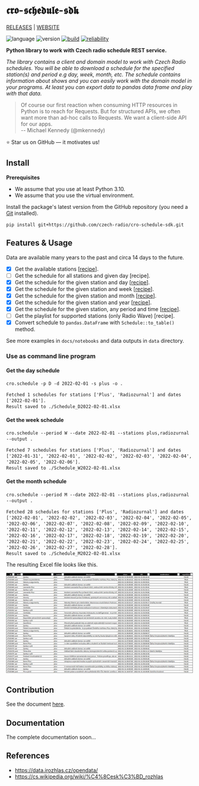 # 𝖈𝖗𝖔-𝖘𝖈𝖍𝖊𝖉𝖚𝖑𝖊-𝖘𝖉𝖐
[RELEASES](https://github.com/czech-radio/cro-schedule-sdk/releases/) | [WEBSITE](https://czech-radio.github.io/cro-schedule-sdk/)

![language](https://img.shields.io/badge/language-Python_v3.10+-blue.svg)
![version](https://img.shields.io/badge/version-1.0.1_alpha-blue.svg)
[![build](https://github.com/czech-radio/cro.schedule/actions/workflows/main.yml/badge.svg)](https://github.com/czech-radio/cro.schedule/actions/workflows/main.yml)
[![reliability](https://sonarcloud.io/api/project_badges/measure?project=czech-radio_cro.schedule&metric=reliability_rating)](https://sonarcloud.io/dashboard?id=czech-radio_cro.schedule)


**Python library to work with Czech radio schedule REST service.**

_The library contains a client and domain model to work with Czech Radio schedules. You will be able to download a schedule for the specified station(s) and period e.g day, week, month, etc. The schedule contains information about shows and you can easily work with the domain model in your programs. At least you can export data to pandas data frame and play with that data._

> Of course our first reaction when consuming HTTP resources in Python is to reach for Requests. But for structured APIs, we often want more than ad-hoc calls to Requests. We want a client-side API for our apps. </br>
> -- Michael Kennedy (@mkennedy)

:star: Star us on GitHub — it motivates us!


## Install

**Prerequisites**

* We assume that you use at least Python 3.10.
* We assume that you use the virtual environment.

Install the package's latest version from the GitHub repository (you need a [Git](https://git-scm.com/) installed).

```
pip install git+https://github.com/czech-radio/cro-schedule-sdk.git
```

## Features & Usage

Data are available many years to the past and circa 14 days to the future.

- [x] Get the available stations [[recipe](https://github.com/czech-radio/cro-schedule-sdk/blob/main/docs/source/notebooks/Recipe_Get_Stations.ipynb)].
- [ ] Get the schedule for all stations and given day [recipe].
- [x] Get the schedule for the given station and day [[recipe](https://github.com/czech-radio/cro-schedule-sdk/blob/main/docs/source/notebooks/Recipe_Get_Schedule_Day.ipynb)].
- [x] Get the schedule for the given station and week [[recipe](https://github.com/czech-radio/cro-schedule-sdk/blob/main/docs/source/notebooks/Recipe_Get_Schedule_Week.ipynb)].
- [x] Get the schedule for the given station and month [[recipe](https://github.com/czech-radio/cro-schedule-sdk/blob/main/docs/source/notebooks/Recipe_Get_Schedule_Month.ipynb)].
- [x] Get the schedule for the given station and year [[recipe](https://github.com/czech-radio/cro-schedule-sdk/blob/main/docs/source/notebooks/Recipe_Get_Schedule_Year.ipynb)].
- [x] Get the schedule for the given station, any period and time [[recipe](https://github.com/czech-radio/cro-schedule-sdk/blob/main/docs/source/notebooks/Recipe_Get_Schedule_Any.ipynb)].
- [ ] Get the playlist for supported stations (only Radio Wave) [recipe].
- [x] Convert schedule to `pandas.DataFrame` with `Schedule::to_table()` method.

See more examples in `docs/notebooks` and data outputs in `data` directory.

### Use as command line program


#### Get the day schedule

```
cro.schedule -p D -d 2022-02-01 -s plus -o .
```
```
Fetched 1 schedules for stations ['Plus', 'Radiozurnal'] and dates ['2022-02-01'].
Result saved to ./Schedule_D2022-02-01.xlsx
```

#### Get the week schedule
```
cro.schedule --period W --date 2022-02-01 --stations plus,radiozurnal --output .
```
```
Fetched 7 schedules for stations ['Plus', 'Radiozurnal'] and dates ['2022-01-31', '2022-02-01', '2022-02-02', '2022-02-03', '2022-02-04', '2022-02-05', '2022-02-06'].
Result saved to ./Schedule_W2022-02-01.xlsx
```

#### Get the month schedule
```
cro.schedule --period M --date 2022-02-01 --stations plus,radiozurnal --output .
```
```
Fetched 28 schedules for stations ['Plus', 'Radiozurnal'] and dates ['2022-02-01', '2022-02-02', '2022-02-03', '2022-02-04', '2022-02-05', '2022-02-06', '2022-02-07', '2022-02-08', '2022-02-09', '2022-02-10', '2022-02-11', '2022-02-12', '2022-02-13', '2022-02-14', '2022-02-15', '2022-02-16', '2022-02-17', '2022-02-18', '2022-02-19', '2022-02-20', '2022-02-21', '2022-02-22', '2022-02-23', '2022-02-24', '2022-02-25', '2022-02-26', '2022-02-27', '2022-02-28'].
Result saved to ./Schedule_M2022-02-01.xlsx
```

The resulting Excel file looks like this.

![excel](./docs/source/excel.png)

## Contribution

See the document [here](/.github\CONTRIBUTING.md).

## Documentation

The complete documentation soon&hellip;

## References

- https://data.irozhlas.cz/opendata/
- https://cs.wikipedia.org/wiki/%C4%8Cesk%C3%BD_rozhlas
